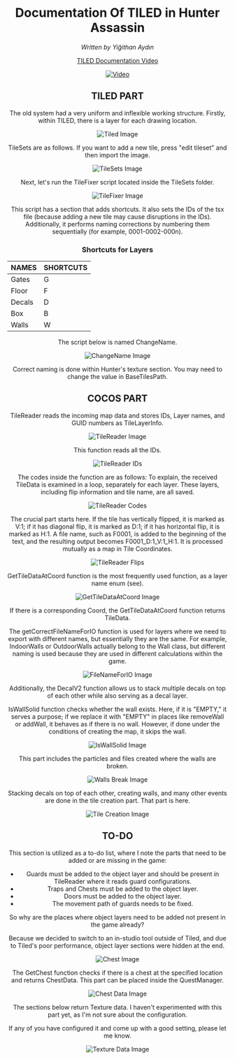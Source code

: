 <div align="center">

# Documentation Of TILED in Hunter Assassin

*Written by Yiğithan Aydın*

[TILED Documentation Video](https://www.youtube.com/watch?v=jKnqop6TtQ8)

[![Video](https://github.com/xwbash/HunterAssassin-Tiled/blob/main/images/thumbnail.gif)]([https://www.youtube.com/watch?v=Hc79sDi3f0U](https://www.youtube.com/watch?v=jKnqop6TtQ8) "Video")    

## TILED PART

The old system had a very uniform and inflexible working structure. Firstly, within TILED, there is a layer for each drawing location.

![Tiled Image](images/image5.png)

TileSets are as follows. If you want to add a new tile, press "edit tileset" and then import the image.

![TileSets Image](images/image16.png)

Next, let's run the TileFixer script located inside the TileSets folder.

![TileFixer Image](images/image7.png)

This script has a section that adds shortcuts. It also sets the IDs of the tsx file (because adding a new tile may cause disruptions in the IDs). Additionally, it performs naming corrections by numbering them sequentially (for example, 0001-0002-000n).

### Shortcuts for Layers

| NAMES    | SHORTCUTS |
|----------|-----------|
| Gates    | G         |
| Floor    | F         |
| Decals   | D         |
| Box      | B         |
| Walls    | W         |

The script below is named ChangeName.

![ChangeName Image](images/image6.png)

Correct naming is done within Hunter's texture section. You may need to change the value in BaseTilesPath.

## COCOS PART

TileReader reads the incoming map data and stores IDs, Layer names, and GUID numbers as TileLayerInfo.

![TileReader Image](images/image2.png)

This function reads all the IDs.

![TileReader IDs](images/image17.png)

The codes inside the function are as follows: To explain, the received TileData is examined in a loop, separately for each layer. These layers, including flip information and tile name, are all saved.

![TileReader Codes](images/image15.png)

The crucial part starts here. If the tile has vertically flipped, it is marked as V:1; if it has diagonal flip, it is marked as D:1; if it has horizontal flip, it is marked as H:1. A file name, such as F0001, is added to the beginning of the text, and the resulting output becomes F0001_D:1_V:1_H:1. It is processed mutually as a map in Tile Coordinates.

![TileReader Flips](images/image4.png)

GetTileDataAtCoord function is the most frequently used function, as a layer name enum (see).

![GetTileDataAtCoord Image](images/image3.png)

If there is a corresponding Coord, the GetTileDataAtCoord function returns TileData.

The getCorrectFileNameForIO function is used for layers where we need to export with different names, but essentially they are the same. For example, IndoorWalls or OutdoorWalls actually belong to the Wall class, but different naming is used because they are used in different calculations within the game.

![FileNameForIO Image](images/image12.png)

Additionally, the DecalV2 function allows us to stack multiple decals on top of each other while also serving as a decal layer.

IsWallSolid function checks whether the wall exists. Here, if it is "EMPTY," it serves a purpose; if we replace it with "EMPTY" in places like removeWall or addWall, it behaves as if there is no wall. However, if done under the conditions of creating the map, it skips the wall.

![IsWallSolid Image](images/image11.png)

This part includes the particles and files created where the walls are broken.

![Walls Break Image](images/image1.png)

Stacking decals on top of each other, creating walls, and many other events are done in the tile creation part. That part is here.

![Tile Creation Image](images/image10.png)

## TO-DO

This section is utilized as a to-do list, where I note the parts that need to be added or are missing in the game:

- Guards must be added to the object layer and should be present in TileReader where it reads guard configurations.
- Traps and Chests must be added to the object layer.
- Doors must be added to the object layer.
- The movement path of guards needs to be fixed.

So why are the places where object layers need to be added not present in the game already?

Because we decided to switch to an in-studio tool outside of Tiled, and due to Tiled's poor performance, object layer sections were hidden at the end.

![Chest Image](images/image9.png)

The GetChest function checks if there is a chest at the specified location and returns ChestData. This part can be placed inside the QuestManager.

![Chest Data Image](images/image13.png)

The sections below return Texture data. I haven't experimented with this part yet, as I'm not sure about the configuration.

If any of you have configured it and come up with a good setting, please let me know.

![Texture Data Image](images/image8.png)

</div>
